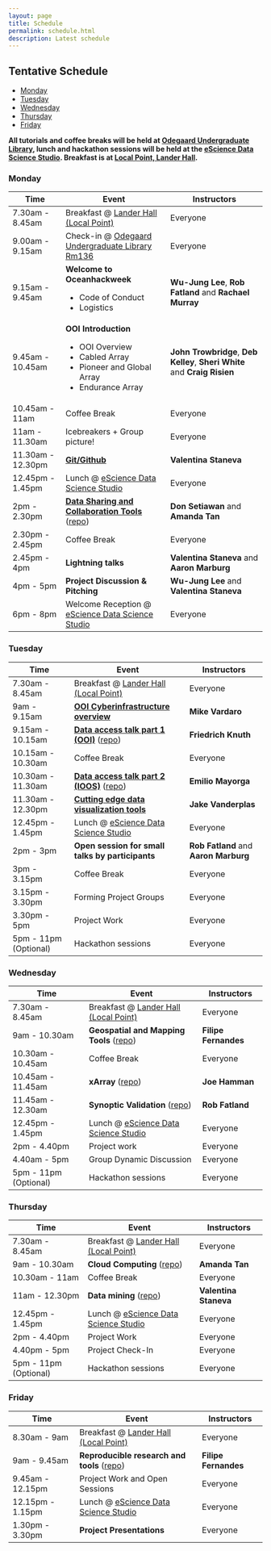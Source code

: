 ```yaml
---
layout: page
title: Schedule
permalink: schedule.html
description: Latest schedule
---
```


## Tentative Schedule

- [Monday](#monday)
- [Tuesday](#tuesday)
- [Wednesday](#wednesday)
- [Thursday](#thursday)
- [Friday](#friday)

**All tutorials and coffee breaks will be held at [Odegaard Undergraduate Library](https://maps.google.com/?saddr=Current+Location&dirflg=w&daddr=Odegaard+Undergraduate+Library,+George+Washington+Lane+Northeast,+Seattle,+WA), lunch and hackathon sessions will be held at the [eScience Data Science Studio](https://maps.google.com/?saddr=Current+Location&dirflg=w&daddr=eScience+Institute,+15th+Avenue+Northeast,+Seattle,+WA). Breakfast is at [Local Point, Lander Hall](https://maps.google.com/?saddr=Current+Location&dirflg=w&daddr=Local+Point,+Northeast+Campus+Parkway,+Seattle,+WA).**

### Monday

<table>
  <thead>
    <tr>
      <th>Time</th>
      <th>Event</th>
      <th>Instructors</th>
    </tr>
  </thead>
  <tbody>
    <tr>
      <td>7.30am - 8.45am</td>
      <td>
        Breakfast @ <a href="https://maps.google.com/?saddr=Current+Location&dirflg=w&daddr=Local+Point,+Northeast+Campus+Parkway,+Seattle,+WA">Lander Hall (Local Point)</a>
      </td>
      <td>
        Everyone
      </td>
    </tr>
    <tr>
      <td>9.00am - 9.15am</td>
      <td>
        Check-in @ <a href="https://maps.google.com/?saddr=Current+Location&dirflg=w&daddr=Odegaard+Undergraduate+Library,+George+Washington+Lane+Northeast,+Seattle,+WA">Odegaard Undergraduate Library Rm136</a>
      </td>
      <td>
        Everyone
      </td>
    </tr>
    <tr>
      <td>9.15am - 9.45am</td>
      <td>
        <strong>Welcome to Oceanhackweek</strong>
        <ul>
          <li>Code of Conduct</li>
          <li>Logistics</li>
        </ul>
      </td>
      <td>
        <strong>Wu-Jung Lee</strong>, <strong>Rob Fatland</strong> and <strong>Rachael Murray</strong>
      </td>
    </tr>
    <tr>
      <td>9.45am - 10.45am</td>
      <td>
        <strong>OOI Introduction</strong>
        <ul>
          <li>OOI Overview</li>
          <li>Cabled Array</li>
          <li>Pioneer and Global Array</li>
          <li>Endurance Array</li>
        </ul>
      </td>
      <td>
        <strong>John Trowbridge</strong>, <strong>Deb Kelley</strong>, <strong>Sheri White</strong> and <strong>Craig Risien</strong>
      </td>
    </tr>
    <tr>
      <td>10.45am - 11am</td>
      <td>
        Coffee Break
      </td>
      <td>
        Everyone
      </td>
    </tr>
    <tr>
      <td>11am - 11.30am</td>
      <td>
        Icebreakers + Group picture!
      </td>
      <td>
        Everyone
      </td>
    </tr>
    <tr>
      <td>11.30am - 12.30pm</td>
      <td>
        <strong><a href="https://youtu.be/wyiiTHVEF8k">Git/Github</a></strong>
      </td>
      <td>
        <strong>Valentina Staneva</strong>
      </td>
    </tr>
    <tr>
      <td>12.45pm - 1.45pm</td>
      <td>
        Lunch @ <a href="https://maps.google.com/?saddr=Current+Location&dirflg=w&daddr=eScience+Institute,+15th+Avenue+Northeast,+Seattle,+WA">eScience Data Science Studio</a>
      </td>
      <td>
        Everyone
      </td>
    </tr>
    <tr>
      <td>2pm - 2.30pm</td>
      <td>
        <strong><a href="https://youtu.be/2Mbr6kQACF4">Data Sharing and Collaboration Tools</a></strong> (<a href="https://github.com/oceanhackweek/ohw2018_tutorials/tree/master/day1/data_sharing_collaborations">repo</a>)
      </td>
      <td>
        <strong>Don Setiawan</strong> and <strong>Amanda Tan</strong>
      </td>
    </tr>
    <tr>
      <td>2.30pm - 2.45pm</td>
      <td>
        Coffee Break
      </td>
      <td>
        Everyone
      </td>
    </tr>
    <tr>
      <td>2.45pm - 4pm</td>
      <td>
        <strong>Lightning talks</strong>
      </td>
      <td>
        <strong>Valentina Staneva</strong> and <strong>Aaron Marburg</strong>
      </td>
    </tr>
    <tr>
      <td>4pm - 5pm</td>
      <td>
        <strong>Project Discussion & Pitching</strong>
      </td>
      <td>
        <strong>Wu-Jung Lee</strong> and <strong>Valentina Staneva</strong>
      </td>
    </tr>
    <tr>
      <td>6pm - 8pm</td>
      <td>
        Welcome Reception @ <a href="https://maps.google.com/?saddr=Current+Location&dirflg=w&daddr=eScience+Institute,+15th+Avenue+Northeast,+Seattle,+WA">eScience Data Science Studio</a>
      </td>
      <td>
        Everyone
      </td>
    </tr>
  </tbody>
</table>

### Tuesday

<table>
  <thead>
    <tr>
      <th>Time</th>
      <th>Event</th>
      <th>Instructors</th>
    </tr>
  </thead>
  <tbody>
    <tr>
      <td>7.30am - 8.45am</td>
      <td>
        Breakfast @ <a href="https://maps.google.com/?saddr=Current+Location&dirflg=w&daddr=Local+Point,+Northeast+Campus+Parkway,+Seattle,+WA">Lander Hall (Local Point)</a>
      </td>
      <td>
        Everyone
      </td>
    </tr>
    <tr>
      <td>9am - 9.15am</td>
      <td>
        <strong><a href="https://youtu.be/VJpE9DkCVfM">OOI Cyberinfrastructure overview</a></strong>
      </td>
      <td>
        <strong>Mike Vardaro</strong>
      </td>
    </tr>
    <tr>
      <td>9.15am - 10.15am</td>
      <td>
        <strong><a href="https://youtu.be/of6ZxMwXIg4">Data access talk part 1 (OOI)</a></strong> (<a href="https://github.com/oceanhackweek/ohw2018_tutorials/tree/master/day2/ooi_data_access">repo</a>)
      </td>
      <td>
        <strong>Friedrich Knuth</strong>
      </td>
    </tr>
    <tr>
      <td>10.15am - 10.30am</td>
      <td>
        Coffee Break
      </td>
      <td>
        Everyone
      </td>
    </tr>
    <tr>
      <td>10.30am - 11.30am</td>
      <td>
        <strong><a href="https://youtu.be/Jia0RmIciEQ">Data access talk part 2 (IOOS)</a></strong> (<a href="https://github.com/oceanhackweek/ohw2018_tutorials/tree/master/day2/ioos_data_access">repo</a>)
      </td>
      <td>
        <strong>Emilio Mayorga</strong>
      </td>
    </tr>
    <tr>
      <td>11.30am - 12.30pm</td>
      <td>
        <strong><a href="https://youtu.be/KfPd3B9zQzw">Cutting edge data visualization tools</a></strong>
      </td>
      <td>
        <strong>Jake Vanderplas</strong>
      </td>
    </tr>
    <tr>
      <td>12.45pm - 1.45pm</td>
      <td>
        Lunch @ <a href="https://maps.google.com/?saddr=Current+Location&dirflg=w&daddr=eScience+Institute,+15th+Avenue+Northeast,+Seattle,+WA">eScience Data Science Studio</a>
      </td>
      <td>
        Everyone
      </td>
    </tr>
    <tr>
      <td>2pm - 3pm</td>
      <td>
        <strong>Open session for small talks by participants</strong>
      </td>
      <td>
        <strong>Rob Fatland</strong> and <strong>Aaron Marburg</strong>
      </td>
    </tr>
    <tr>
      <td>3pm - 3.15pm</td>
      <td>
        Coffee Break
      </td>
      <td>
        Everyone
      </td>
    </tr>
    <tr>
      <td>3.15pm - 3.30pm</td>
      <td>
        Forming Project Groups
      </td>
      <td>
        Everyone
      </td>
    </tr>
    <tr>
      <td>3.30pm - 5pm</td>
      <td>
        Project Work
      </td>
      <td>
        Everyone
      </td>
    </tr>
    <tr>
      <td>5pm - 11pm (Optional)</td>
      <td>
        Hackathon sessions
      </td>
      <td>
        Everyone
      </td>
    </tr>
  </tbody>
</table>

### Wednesday

<table>
  <thead>
    <tr>
      <th>Time</th>
      <th>Event</th>
      <th>Instructors</th>
    </tr>
  </thead>
  <tbody>
    <tr>
      <td>7.30am - 8.45am</td>
      <td>
        Breakfast @ <a href="https://maps.google.com/?saddr=Current+Location&dirflg=w&daddr=Local+Point,+Northeast+Campus+Parkway,+Seattle,+WA">Lander Hall (Local Point)</a>
      </td>
      <td>
        Everyone
      </td>
    </tr>
    <tr>
      <td>9am - 10.30am</td>
      <td>
        <strong>Geospatial and Mapping Tools</strong> (<a href="https://github.com/oceanhackweek/ohw2018_tutorials/tree/master/day3/geospatial_and_mapping_tools">repo</a>)
      </td>
      <td>
        <strong>Filipe Fernandes</strong>
      </td>
    </tr>
    <tr>
      <td>10.30am - 10.45am</td>
      <td>
        Coffee Break
      </td>
      <td>
        Everyone
      </td>
    </tr>
    <tr>
      <td>10.45am - 11.45am</td>
      <td>
        <strong>xArray</strong> (<a href="https://github.com/oceanhackweek/ohw2018_tutorials/tree/master/day3/geospatial_and_mapping_tools">repo</a>)
      </td>
      <td>
        <strong>Joe Hamman</strong>
      </td>
    </tr>
    <tr>
      <td>11.45am - 12.30am</td>
      <td>
        <strong>Synoptic Validation</strong> (<a href="https://github.com/oceanhackweek/ohw2018_tutorials/tree/master/day3/synoptics">repo</a>)
      </td>
      <td>
        <strong>Rob Fatland</strong>
      </td>
    </tr>
    <tr>
      <td>12.45pm - 1.45pm</td>
      <td>
        Lunch @ <a href="https://maps.google.com/?saddr=Current+Location&dirflg=w&daddr=eScience+Institute,+15th+Avenue+Northeast,+Seattle,+WA">eScience Data Science Studio</a>
      </td>
      <td>
        Everyone
      </td>
    </tr>
    <tr>
      <td>2pm - 4.40pm</td>
      <td>
        Project work
      </td>
      <td>
        Everyone
      </td>
    </tr>
    <tr>
      <td>4.40am - 5pm</td>
      <td>
        Group Dynamic Discussion
      </td>
      <td>
        Everyone
      </td>
    </tr>
    <tr>
      <td>5pm - 11pm (Optional)</td>
      <td>
        Hackathon sessions
      </td>
      <td>
        Everyone
      </td>
    </tr>
  </tbody>
</table>

### Thursday

<table>
  <thead>
    <tr>
      <th>Time</th>
      <th>Event</th>
      <th>Instructors</th>
    </tr>
  </thead>
  <tbody>
    <tr>
      <td>7.30am - 8.45am</td>
      <td>
        Breakfast @ <a href="https://maps.google.com/?saddr=Current+Location&dirflg=w&daddr=Local+Point,+Northeast+Campus+Parkway,+Seattle,+WA">Lander Hall (Local Point)</a>
      </td>
      <td>
        Everyone
      </td>
    </tr>
    <tr>
      <td>9am - 10.30am</td>
      <td>
        <strong>Cloud Computing</strong> (<a href="https://github.com/oceanhackweek/ohw2018_tutorials/tree/master/day4/cloud">repo</a>)
      </td>
      <td>
        <strong>Amanda Tan</strong>
      </td>
    </tr>
    <tr>
      <td>10.30am - 11am</td>
      <td>
        Coffee Break
      </td>
      <td>
        Everyone
      </td>
    </tr>
    <tr>
      <td>11am - 12.30pm</td>
      <td>
        <strong>Data mining</strong> (<a href="https://github.com/oceanhackweek/ohw2018_tutorials/tree/master/day4/data-mining">repo</a>)
      </td>
      <td>
        <strong>Valentina Staneva</strong>
      </td>
    </tr>
    <tr>
      <td>12.45pm - 1.45pm</td>
      <td>
        Lunch @ <a href="https://maps.google.com/?saddr=Current+Location&dirflg=w&daddr=eScience+Institute,+15th+Avenue+Northeast,+Seattle,+WA">eScience Data Science Studio</a>
      </td>
      <td>
        Everyone
      </td>
    </tr>
    <tr>
    <tr>
      <td>2pm - 4.40pm</td>
      <td>
        Project Work
      </td>
      <td>
        Everyone
      </td>
    </tr>
    <tr>
      <td>4.40pm - 5pm</td>
      <td>
        Project Check-In
      </td>
      <td>
        Everyone
      </td>
    </tr>
    <tr>
      <td>5pm - 11pm (Optional)</td>
      <td>
        Hackathon sessions
      </td>
      <td>
        Everyone
      </td>
    </tr>
  </tbody>
</table>

### Friday

<table>
  <thead>
    <tr>
      <th>Time</th>
      <th>Event</th>
      <th>Instructors</th>
    </tr>
  </thead>
  <tbody>
    <tr>
      <td>8.30am - 9am</td>
      <td>
        Breakfast @ <a href="https://maps.google.com/?saddr=Current+Location&dirflg=w&daddr=Local+Point,+Northeast+Campus+Parkway,+Seattle,+WA">Lander Hall (Local Point)</a>
      </td>
      <td>
        Everyone
      </td>
    </tr>
    <tr>
      <td>9am - 9.45am</td>
      <td>
         <strong>Reproducible research and tools</strong> (<a href="https://github.com/oceanhackweek/ohw2018_tutorials/tree/master/day5/reproducible_research_and_tools">repo</a>)
      </td>
      <td>
        <strong>Filipe Fernandes</strong>
      </td>
    </tr>
    <tr>
      <td>9.45am - 12.15pm</td>
      <td>
        Project Work and Open Sessions
      </td>
      <td>
        Everyone
      </td>
    </tr>
    <tr>
      <td>12.15pm - 1.15pm</td>
      <td>
        Lunch @ <a href="https://maps.google.com/?saddr=Current+Location&dirflg=w&daddr=eScience+Institute,+15th+Avenue+Northeast,+Seattle,+WA">eScience Data Science Studio</a>
      </td>
      <td>
        Everyone
      </td>
    </tr>
    <tr>
      <td>1.30pm - 3.30pm</td>
      <td>
        <strong>Project Presentations</strong>
      </td>
      <td>
        Everyone
      </td>
    </tr>
  </tbody>
</table>
